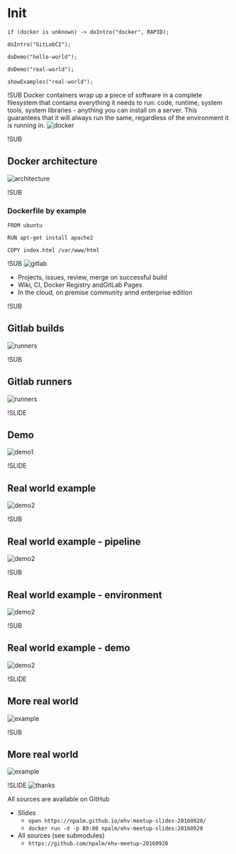 # Init
```
if (docker is unknown) -> doIntro("docker", RAPID);

doIntro("GitLabCI");

doDemo("hello-world");

doDemo("real-world");

showExamples("real-world");
```


!SUB
Docker containers wrap up a piece of software in a complete filesystem that contains everything it needs to run: code, runtime, system tools, system libraries - anything you can install on a server. This guarantees that it will always run the same, regardless of the environment it is running in.
![docker](images/docker-logo.png)


!SUB
## Docker architecture
![architecture](images/architecture.jpg)

!SUB
### Dockerfile by example

```
FROM ubuntu

RUN apt-get install apache2

COPY index.html /var/www/html

```


!SUB
![gitlab](images/gitlab-logo.png)
- Projects, issues, review, merge on successful build
- Wiki, CI, Docker Registry andGitLab Pages
- In the cloud, on premise community annd enterprise edition


!SUB
## Gitlab builds
![runners](images/definitions.png)

!SUB
## Gitlab runners
![runners](images/runners.png)

!SLIDE
## Demo
![demo1](images/hello-world.jpg)


!SLIDE
## Real world example
![demo2](images/example.png)

!SUB
## Real world example - pipeline
![demo2](images/pipeline.png)


!SUB
## Real world example - environment
![demo2](images/ci-container.png)

!SUB
## Real world example - demo
![demo2](images/demo2.jpg)

!SLIDE
## More real world
![example](images/apps.png)


!SUB
## More real world
![example](images/service.png)


!SLIDE
![thanks](images/tux.png)

All sources are available on GitHub
- Slides<br>
  - `open https://npalm.github.io/ehv-meetup-slides-20160920/`
  - `docker run -d -p 80:80 npalm/ehv-meetup-slides:20160920`
- All sources (see submodules)
  - `https://github.com/npalm/ehv-meetup-20160920`
